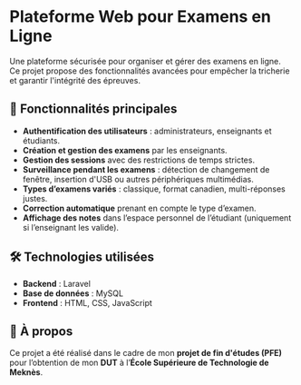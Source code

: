 # Plateforme Web pour Examens en Ligne

Une plateforme sécurisée pour organiser et gérer des examens en ligne.  
Ce projet propose des fonctionnalités avancées pour empêcher la tricherie et garantir l'intégrité des épreuves.

## 🚀 Fonctionnalités principales

- **Authentification des utilisateurs** : administrateurs, enseignants et étudiants.
- **Création et gestion des examens** par les enseignants.
- **Gestion des sessions** avec des restrictions de temps strictes.
- **Surveillance pendant les examens** : détection de changement de fenêtre, insertion d'USB ou autres périphériques multimédias.
- **Types d’examens variés** : classique, format canadien, multi-réponses justes.
- **Correction automatique** prenant en compte le type d’examen.
- **Affichage des notes** dans l’espace personnel de l’étudiant (uniquement si l’enseignant les valide).

## 🛠️ Technologies utilisées

- **Backend** : Laravel
- **Base de données** : MySQL
- **Frontend** : HTML, CSS, JavaScript

## 📌 À propos

Ce projet a été réalisé dans le cadre de mon **projet de fin d'études (PFE)** pour l’obtention de mon **DUT** à l’**École Supérieure de Technologie de Meknès**.
